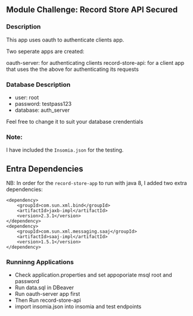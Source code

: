 ## Module Challenge: Record Store API Secured

### Description
This app uses oauth to authenticate clients app.

Two seperate apps are created:

oauth-server: for authenticating clients
record-store-api: for a client app that uses the the above for authenticating its requests

### Database Description

- user: root
- password: testpass123
- database: auth_server

Feel free to change it to suit your database crendentials

### Note:
I have included the `Insomia.json` for the testing.

## Entra Dependencies
NB: In order for the `record-store-app` to run with java 8, I added two extra dependencies:

```
<dependency>
	<groupId>com.sun.xml.bind</groupId>
	<artifactId>jaxb-impl</artifactId>
	<version>2.3.1</version>
</dependency>
<dependency>
	<groupId>com.sun.xml.messaging.saaj</groupId>
	<artifactId>saaj-impl</artifactId>
	<version>1.5.1</version>
</dependency>
```

### Runninng Applications
- Check application.properties and set appoporiate msql root and password 
- Run data.sql in DBeaver
- Run oauth-server app first
- Then Run record-store-api
- import insomia.json into insomia and test endpoints

 
